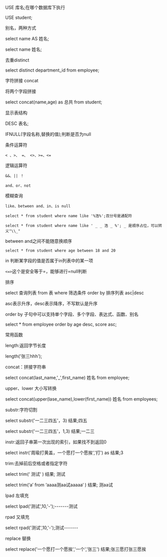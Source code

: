 USE 库名;在哪个数据库下执行

USE student;

别名，两种方式

select name AS 姓名;

select name 姓名;

去重distinct

select distinct department_id from employee;

字符拼接 concat

将两个字段拼接

select concat(name,age) as 总共 from student;

显示表结构

DESC 表名;

IFNULL(字段名称,替换的值);判断是否为null

条件运算符

```< 、>、 =、 <>、>=、<=```

逻辑运算符

```&&、|| ！```

```and、or、not```

模糊查询

```like、between and、in、is null```

```select * from student where name like '%浩%';百分号是通配符```

```select * from student where name like ' _ _ 浩 _ %'; _ 是顺序占位，可以转义"\\_"```

between and之间不能随意换顺序

```select * from student where age between 18 and 20```



in 判断某字段的值是否属于in列表中的某一项



```<=>```这个是安全等于=，能够进行=null判断



排序

select 查询列表 from 表 where 筛选条件 order by 排序列表 asc|desc

asc表示升序，desc表示降序，不写默认是升序

order by 子句中可以支持单个字段、多个字段、表达式、函数、别名

select * from employee order by age desc, score asc;

常用函数

length:返回字节长度

length('张三hhh');

concat：拼接字符串

select concat(last_name,'_',first_name) 姓名 from employee;

upper、lower 大小写转换

select concat(upper(lase_name),lower(first_name)) 姓名 from employees;

substr:字符切割

select substr('一二三四五'，3) 结果;四五

select substr('一二三四五'，1,3) 结果;一二三

instr:返回子串第一次出现的索引，如果找不到返回0

select instr('周瑜打黄盖，一个愿打一个愿挨','打') as 结果;3

trim:去掉前后空格或者指定字符

select trim(‘     测试‘      ) 结果; 测试

select trim(‘a’ from ‘aaaa测aa试aaaaa‘      ) 结果; 测aa试

lpad 左填充

select lpad('测试',10,'-');-------测试

rpad 又填充

select rpad('测试',10,'-');测试-------

replace 替换

select replace('一个愿打一个愿挨','一个','张三') 结果;张三愿打张三愿挨





